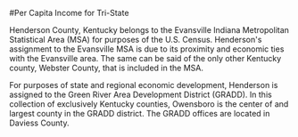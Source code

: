 #Per Capita Income for Tri-State

Henderson County, Kentucky belongs to the Evansville Indiana Metropolitan Statistical Area (MSA) for purposes of the U.S. Census. Henderson's assignment to the Evansville MSA is due to its proximity and economic ties with the Evansville area. The same can be said of the only other Kentucky county, Webster County, that is included in the MSA.

For purposes of state and regional economic development, Henderson is assigned to the Green River Area Development District (GRADD). In this collection of exclusively Kentucky counties, Owensboro is the center of and largest county in the GRADD district. The GRADD offices are located in Daviess County.
